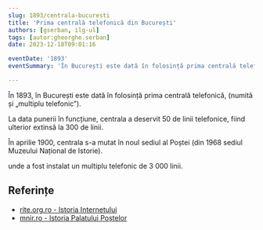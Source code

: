 ```yaml
---
slug: 1893/centrala-bucuresti
title: 'Prima centrală telefonică din București'
authors: [gserban, ilg-ul]
tags: [autor:gheorghe.serban]
date: 2023-12-18T09:01:16

eventDate: '1893'
eventSummary: 'În București este dată în folosință prima centrală telefonică'

---
```


În 1893, în București este dată în folosință prima centrală telefonică,
(numită și „multiplu telefonic”).

<!-- truncate -->

La data punerii în funcțiune, centrala a deservit
50 de linii telefonice, fiind ulterior extinsă la 300 de linii.

În aprilie 1900, centrala s-a mutat în noul sediul al Poștei
(din 1968 sediul Muzeului Național de Istorie).

unde a fost
instalat un multiplu telefonic de 3 000 linii.

## Referințe

- [rite.org.ro - Istoria Internetului](https://rite.org.ro/istoria-internetului/)
- [mnir.ro - Istoria Palatului Poștelor](https://www.mnir.ro/cladirea-muzeului-national-de-istorie-a-romaniei/)
